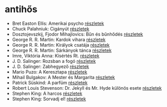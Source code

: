 # antihős

- Bret Easton Ellis: Amerikai psycho [részletek](_details/%7Bopf.creator%7D.md#id_1446)
- Chuck Palahniuk: Cigányút [részletek](_details/%7Bopf.creator%7D.md#id_662)
- Dosztojevszkij, Fjodor Mihajlovics: Bűn és bűnhődés [részletek](_details/%7Bopf.creator%7D.md#id_346)
- George R. R. Martin: Kardok vihara [részletek](_details/%7Bopf.creator%7D.md#id_424)
- George R. R. Martin: Királyok csatája [részletek](_details/%7Bopf.creator%7D.md#id_418)
- George R. R. Martin: Sárkányok tánca [részletek](_details/%7Bopf.creator%7D.md#id_898)
- Imre, Viktória Anna: Kísértés Rt. [részletek](_details/%7Bopf.creator%7D.md#id_632)
- J. D. Salinger: Rozsban a fogó [részletek](_details/%7Bopf.creator%7D.md#id_1409)
- J. D. Salinger: Zabhegyező [részletek](_details/%7Bopf.creator%7D.md#id_561)
- Mario Puzo: A Keresztapa [részletek](_details/%7Bopf.creator%7D.md#id_283)
- Mihail Bulgakov: A Mester és Margarita [részletek](_details/%7Bopf.creator%7D.md#id_275)
- Patrick Süskind: A parfüm [részletek](_details/%7Bopf.creator%7D.md#id_408)
- Robert Louis Stevenson: Dr. Jekyll és Mr. Hyde különös esete [részletek](_details/%7Bopf.creator%7D.md#id_615)
- Stephen King: A harcos [részletek](_details/%7Bopf.creator%7D.md#id_539)
- Stephen King: Sorvadj el! [részletek](_details/%7Bopf.creator%7D.md#id_469)